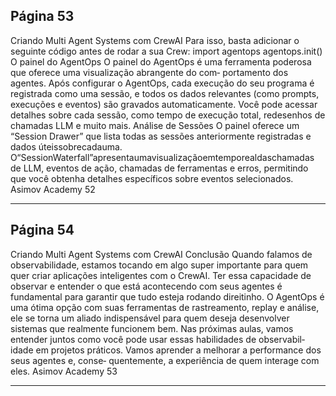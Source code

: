 ## Página 53

Criando Multi Agent Systems com CrewAI
Para isso, basta adicionar o seguinte código antes de rodar a sua Crew:
import agentops
agentops.init()
O painel do AgentOps
O painel do AgentOps é uma ferramenta poderosa que oferece uma visualização abrangente do com‑
portamento dos agentes. Após configurar o AgentOps, cada execução do seu programa é registrada
como uma sessão, e todos os dados relevantes (como prompts, execuções e eventos) são gravados
automaticamente. Você pode acessar detalhes sobre cada sessão, como tempo de execução total,
redesenhos de chamadas LLM e muito mais.
Análise de Sessões
O painel oferece um “Session Drawer” que lista todas as sessões anteriormente registradas e dados
úteissobrecadauma. O“SessionWaterfall”apresentaumavisualizaçãoemtemporealdaschamadas
de LLM, eventos de ação, chamadas de ferramentas e erros, permitindo que você obtenha detalhes
específicos sobre eventos selecionados.
Asimov Academy
52


---
## Página 54

Criando Multi Agent Systems com CrewAI
Conclusão
Quando falamos de observabilidade, estamos tocando em algo super importante para quem quer
criar aplicações inteligentes com o CrewAI. Ter essa capacidade de observar e entender o que está
acontecendo com seus agentes é fundamental para garantir que tudo esteja rodando direitinho. O
AgentOps é uma ótima opção com suas ferramentas de rastreamento, replay e análise, ele se torna
um aliado indispensável para quem deseja desenvolver sistemas que realmente funcionem bem.
Nas próximas aulas, vamos entender juntos como você pode usar essas habilidades de observabil‑
idade em projetos práticos. Vamos aprender a melhorar a performance dos seus agentes e, conse‑
quentemente, a experiência de quem interage com eles.
Asimov Academy
53


---